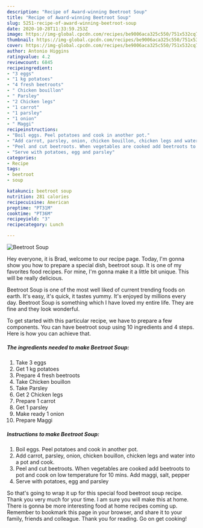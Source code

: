 ```yaml
---
description: "Recipe of Award-winning Beetroot Soup"
title: "Recipe of Award-winning Beetroot Soup"
slug: 5251-recipe-of-award-winning-beetroot-soup
date: 2020-10-28T11:33:59.253Z
image: https://img-global.cpcdn.com/recipes/be9006aca325c550/751x532cq70/beetroot-soup-recipe-main-photo.jpg
thumbnail: https://img-global.cpcdn.com/recipes/be9006aca325c550/751x532cq70/beetroot-soup-recipe-main-photo.jpg
cover: https://img-global.cpcdn.com/recipes/be9006aca325c550/751x532cq70/beetroot-soup-recipe-main-photo.jpg
author: Antonio Higgins
ratingvalue: 4.2
reviewcount: 6845
recipeingredient:
- "3 eggs"
- "1 kg potatoes"
- "4 fresh beetroots"
- " Chicken bouillon"
- " Parsley"
- "2 Chicken legs"
- "1 carrot"
- "1 parsley"
- "1 onion"
- " Maggi"
recipeinstructions:
- "Boil eggs. Peel potatoes and cook in another pot."
- "Add carrot, parsley, onion, chicken bouillon, chicken legs and water into a pot and cook."
- "Peel and cut beetroots. When vegetables are cooked add beetroots to pot and cook on low temperature for 10 mins. Add maggi, salt, pepper"
- "Serve with potatoes, egg and parsley"
categories:
- Recipe
tags:
- beetroot
- soup

katakunci: beetroot soup 
nutrition: 281 calories
recipecuisine: American
preptime: "PT31M"
cooktime: "PT36M"
recipeyield: "3"
recipecategory: Lunch

---
```



![Beetroot Soup](https://img-global.cpcdn.com/recipes/be9006aca325c550/751x532cq70/beetroot-soup-recipe-main-photo.jpg)

Hey everyone, it is Brad, welcome to our recipe page. Today, I'm gonna show you how to prepare a special dish, beetroot soup. It is one of my favorites food recipes. For mine, I'm gonna make it a little bit unique. This will be really delicious.



Beetroot Soup is one of the most well liked of current trending foods on earth. It's easy, it's quick, it tastes yummy. It's enjoyed by millions every day. Beetroot Soup is something which I have loved my entire life. They are fine and they look wonderful.


To get started with this particular recipe, we have to prepare a few components. You can have beetroot soup using 10 ingredients and 4 steps. Here is how you can achieve that.

<!--inarticleads1-->

##### The ingredients needed to make Beetroot Soup:

1. Take 3 eggs
1. Get 1 kg potatoes
1. Prepare 4 fresh beetroots
1. Take  Chicken bouillon
1. Take  Parsley
1. Get 2 Chicken legs
1. Prepare 1 carrot
1. Get 1 parsley
1. Make ready 1 onion
1. Prepare  Maggi




<!--inarticleads2-->

##### Instructions to make Beetroot Soup:

1. Boil eggs. Peel potatoes and cook in another pot.
1. Add carrot, parsley, onion, chicken bouillon, chicken legs and water into a pot and cook.
1. Peel and cut beetroots. When vegetables are cooked add beetroots to pot and cook on low temperature for 10 mins. Add maggi, salt, pepper
1. Serve with potatoes, egg and parsley




So that's going to wrap it up for this special food beetroot soup recipe. Thank you very much for your time. I am sure you will make this at home. There is gonna be more interesting food at home recipes coming up. Remember to bookmark this page in your browser, and share it to your family, friends and colleague. Thank you for reading. Go on get cooking!
